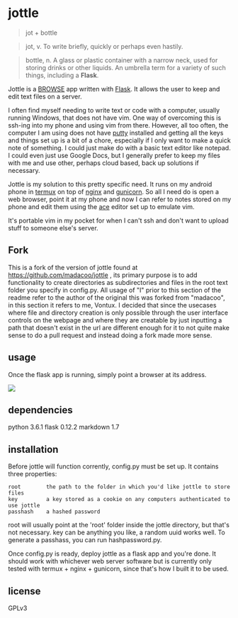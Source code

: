 # jottle

> jot + bottle

> jot, v. To write briefly, quickly or perhaps even hastily.

> bottle, n. A glass or plastic container with a narrow neck, used for storing drinks or 
other liquids. An umbrella term for a variety of such things, including a **Flask**.

Jottle is a [BROWSE](http://paul-m-jones.com/archives/291) app written with [Flask](http://flask.pocoo.org/). It allows the user to keep and edit text files on a server.

I often find myself needing to write text or code with a computer, usually running Windows, that does not have vim. One way of overcoming this is ssh-ing into my phone and using vim from there. However, all too often, the computer I am using does not have [putty](http://www.putty.org/) installed and getting all the keys and things set up is a bit of a chore, especially if I only want to make a quick note of something. I could just make do with a basic text editor like notepad. I could even just use Google Docs, but I generally prefer to keep my files with me and use other, perhaps cloud based, back up solutions if necessary.

Jottle is my solution to this pretty specific need. It runs on my android phone in [termux](https://termux.com/) on top of [nginx](http://nginx.org/) and [gunicorn](http://gunicorn.org/). So all I need do is open a web browser, point it at my phone and now I can refer to notes stored on my phone and edit them using the [ace](https://ace.c9.io/) editor set up to emulate vim.

It's portable vim in my pocket for when I can't ssh and don't want to upload stuff to someone else's server.

## Fork
This is a fork of the version of jottle found at https://github.com/madacoo/jottle , its primary purpose is to add functionality to create directories as subdirectories and files in the root text folder you specify in config.py. All usage of "I" prior to this section of the readme refer to the author of the original this was forked from "madacoo", in this section it refers to me, Vontux. I decided that since the usecases where file and directory creation is only possible through the user interface controls on the webpage and where they are creatable by just inputting a path that doesn't exist in the url are different enough for it to not quite make sense to do a pull request and instead doing a fork made more sense.

## usage

Once the flask app is running, simply point a browser at its address.

![](example.png)

## dependencies

python 3.6.1
flask 0.12.2
markdown 1.7

## installation

Before jottle will function corrently, config.py must be set up. It contains three properties:

    root        the path to the folder in which you'd like jottle to store files
    key         a key stored as a cookie on any computers authenticated to use jottle
    passhash    a hashed password

root will usually point at the 'root' folder inside the jottle directory, but that's not necessary. key can be anything you like, a random uuid works well. To generate a passhass, you can run hashpassword.py.

Once config.py is ready, deploy jottle as a flask app and you're done. It should work with whichever web server software but is currently only tested with termux + nginx + gunicorn, since that's how I built it to be used.

## license

GPLv3
